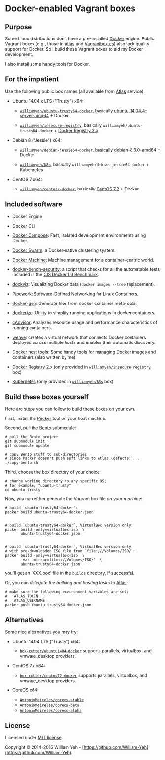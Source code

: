 Docker-enabled Vagrant boxes
============================


## Purpose

Some Linux distributions don't have a pre-installed [Docker](http://www.docker.com) engine. Public Vagrant boxes (e.g., those in [Atlas](https://atlas.hashicorp.com/boxes/search) and [Vagrantbox.es](http://www.vagrantbox.es/)) also lack quality support for Docker. So I build these Vagrant boxes to aid my Docker development.

I also install some handy tools for Docker.


## For the impatient

Use the following public box names (all available from [Atlas](https://atlas.hashicorp.com/) service):


- Ubuntu 14.04.x LTS ("Trusty") x64:

  - [`williamyeh/ubuntu-trusty64-docker`](https://vagrantcloud.com/williamyeh/ubuntu-trusty64-docker), basically [ubuntu-14.04.4-server-amd64](http://releases.ubuntu.com/14.04/) + Docker

  - [`williamyeh/insecure-registry`](https://vagrantcloud.com/williamyeh/insecure-registry), basically `williamyeh/ubuntu-trusty64-docker` + [Docker Registry 2.x](https://github.com/docker/distribution)

- Debian 8 ("Jessie") x64:

  - [`williamyeh/debian-jessie64-docker`](https://vagrantcloud.com/williamyeh/debian-jessie64-docker), basically [debian-8.3.0-amd64](http://cdimage.debian.org/cdimage/release/8.3.0/amd64/) + Docker

  - [`williamyeh/k8s`](https://atlas.hashicorp.com/williamyeh/boxes/k8s), basically `williamyeh/debian-jessie64-docker` + Kubernetes

- CentOS 7 x64:

  - [`williamyeh/centos7-docker`](https://atlas.hashicorp.com/williamyeh/boxes/centos7-docker/), basically [CentOS 7.2](http://mirrors.kernel.org/centos/7.2.1511/) + Docker





## Included software

- Docker Engine

- Docker CLI

- [Docker Compose](https://github.com/docker/compose): Fast, isolated development environments using Docker.

- [Docker Swarm](https://github.com/docker/swarm): a Docker-native clustering system.

- [Docker Machine](https://github.com/docker/machine): Machine management for a container-centric world.

- [docker-bench-security](https://github.com/docker/docker-bench-security): a script that checks for all the automatable tests included in the [CIS Docker 1.6 Benchmark](https://benchmarks.cisecurity.org/tools2/docker/CIS_Docker_1.6_Benchmark_v1.0.0.pdf).

- [dockviz](https://github.com/justone/dockviz): Visualizing Docker data (`docker images --tree` replacement).

- [Pipework](https://github.com/jpetazzo/pipework): Software-Defined Networking for Linux Containers.

- [docker-gen](https://github.com/jwilder/docker-gen): Generate files from docker container meta-data.

- [dockerize](https://github.com/jwilder/dockerize): Utility to simplify running applications in docker containers.

- [cAdvisor](https://github.com/google/cadvisor/): Analyzes resource usage and performance characteristics of running containers.

- [weave](https://github.com/zettio/weave): creates a virtual network that connects Docker containers deployed across multiple hosts and enables their automatic discovery.

- [Docker host tools](https://github.com/William-Yeh/docker-host-tools): Some handy tools for managing Docker images and containers (also written by me).

- [Docker Registry 2.x](https://github.com/docker/distribution) (only provided in [`williamyeh/insecure-registry`](https://vagrantcloud.com/williamyeh/insecure-registry) box)

- [Kubernetes](http://kubernetes.io/) (only provided in [`williamyeh/k8s`](https://atlas.hashicorp.com/williamyeh/boxes/k8s) box)


## Build these boxes yourself

Here are steps you can follow to build these boxes on your own.


First, install the [Packer](https://www.packer.io/) tool on your host machine.

Second, pull the [Bento](https://github.com/chef/bento) submodule:

```
# pull the Bento project
git submodule init
git submodule update

# copy Bento stuff to sub-directories
# since Packer doesn't push soft links to Atlas (defects!)...
./copy-bento.sh
```

Third, choose the box directory of your choice:


```
# change working directory to any specific OS;
# for example, "ubuntu-trusty"
cd ubuntu-trusty
```


Now, you can either generate the Vagrant box file *on your machine*:


```
# build `ubuntu-trusty64-docker`:
packer build ubuntu-trusty64-docker.json


# build `ubuntu-trusty64-docker`, VirtualBox version only:
packer build -only=virtualbox-iso  \
       ubuntu-trusty64-docker.json


# build `ubuntu-trusty64-docker`, VirtualBox version only,
# with pre-downloaded ISO file from `file:///Volumes/ISO/`:
packer build -only=virtualbox-iso  \
       -var 'mirror=file:///Volumes/ISO/'  \
       ubuntu-trusty64-docker.json
```

you'll get an 'XXX.box' file in the `builds` directory, if successful.


Or, you can *delegate the building and hosting tasks* to [Atlas](https://atlas.hashicorp.com/):

```
# make sure the following environment variables are set:
#   ATLAS_TOKEN
#   ATLAS_USERNAME
packer push ubuntu-trusty64-docker.json
```


## Alternatives

Some nice alternatives you may try:


- Ubuntu 14.04 LTS ("Trusty") x64:

  - [`box-cutter/ubuntu1404-docker`](https://atlas.hashicorp.com/box-cutter/boxes/ubuntu1404-docker) supports parallels, virtualbox, and vmware_desktop providers.


- CentOS 7.x x64:

  - [`box-cutter/centos72-docker`](https://atlas.hashicorp.com/box-cutter/boxes/centos72-docker) supports parallels, virtualbox, and vmware_desktop providers.


- CoreOS x64:

  - [`AntonioMeireles/coreos-stable`](https://atlas.hashicorp.com/AntonioMeireles/boxes/coreos-stable)
  - [`AntonioMeireles/coreos-beta`](https://atlas.hashicorp.com/AntonioMeireles/boxes/coreos-beta)
  - [`AntonioMeireles/coreos-alpha`](https://atlas.hashicorp.com/AntonioMeireles/boxes/coreos-alpha)




## License

Licensed under [MIT license](http://creativecommons.org/licenses/MIT/).

Copyright © 2014-2016 William Yeh - [https://github.com/William-Yeh](https://github.com/William-Yeh).
